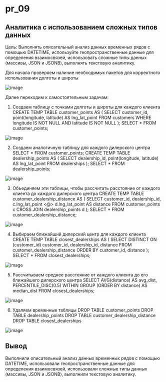 # pr_09
## Аналитика с использованием сложных типов данных ##
Цель:
Выполнять описательный анализ данных временных рядов с
помощью DATETIME, используйте геопространственные данные для определения
взаимосвязей, использовать сложные типы данных (массивы, JSON и
JSONB), выполнять текстовую аналитику.

Для начала проверяем наличие необходимых пакетов для корректного использования долготы и широты

![image](https://github.com/user-attachments/assets/08fcb493-afdb-4404-96f8-47548206627d)

Далее переходим к самостоятельным задачам:
1. Создаем таблицу с точками долготы и широты для каждого клиента
CREATE TEMP TABLE customer_points AS (
SELECT
customer_id,
point(longitude, latitude) AS lng_lat_point
FROM customers
WHERE longitude IS NOT NULL
AND latitude IS NOT NULL
);
SELECT * FROM customer_points;

![image](https://github.com/user-attachments/assets/8ce95120-510e-48e8-a0d7-e6eab1842b37)

2. Создаем аналогичную таблицу для каждого дилерского центра
SELECT * FROM customer_points;
CREATE TEMP TABLE dealership_points AS (
SELECT
dealership_id,
point(longitude, latitude) AS lng_lat_point
FROM dealerships
);
SELECT * FROM dealership_points;

![image](https://github.com/user-attachments/assets/09b9050a-aa85-4f48-8fad-bca66153a1e7)

3. Объединяем эти таблицы, чтобы рассчитать расстояние от каждого клиента до каждого дилерского центра
CREATE TEMP TABLE customer_dealership_distance AS (
SELECT
customer_id,
dealership_id,
c.lng_lat_point <@> d.lng_lat_point AS distance
FROM customer_points c
CROSS JOIN dealership_points d
);
SELECT * FROM customer_dealership_distance;

![image](https://github.com/user-attachments/assets/52059aa9-df9a-4cbe-8246-c7f5d25273cf)

4. Выбираем ближайший дилерский центр для каждого клиента
CREATE TEMP TABLE closest_dealerships AS (
SELECT DISTINCT ON (customer_id)
customer_id,
dealership_id,
distance
FROM customer_dealership_distance
ORDER BY customer_id, distance
);
SELECT * FROM closest_dealerships;

![image](https://github.com/user-attachments/assets/4506788b-f2cc-4f0f-a79f-f370ab424a0c)

5. Рассчитываем среднее расстояние от каждого клиента до его ближайшего дилерского центра
SELECT
AVG(distance) AS avg_dist,
PERCENTILE_DISC(0.5) WITHIN GROUP (ORDER BY distance) AS
median_dist
FROM closest_dealerships;

![image](https://github.com/user-attachments/assets/c0421268-5512-489d-b76a-f28cc5fbb0c6)

6. Удаляем временные таблицы
DROP TABLE customer_points
DROP TABLE dealership_points
DROP TABLE customer_dealership_distance
DROP TABLE closest_dealerships

![image](https://github.com/user-attachments/assets/daa94abb-6f15-4f43-8129-644c3e9c9696)

## Вывод ##
Выполнили описательный анализ данных временных рядов с
помощью DATETIME, использовали геопространственные данные для определения
взаимосвязей, использовали сложные типы данных (массивы, JSON и
JSONB), выполнили текстовую аналитику.
